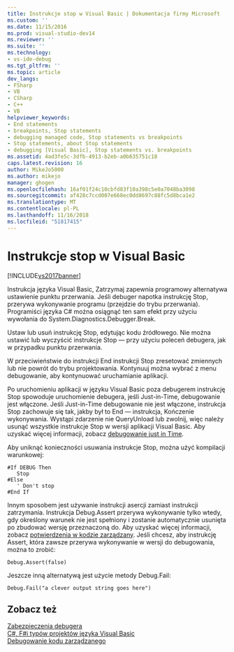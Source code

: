 ```yaml
---
title: Instrukcje stop w Visual Basic | Dokumentacja firmy Microsoft
ms.custom: ''
ms.date: 11/15/2016
ms.prod: visual-studio-dev14
ms.reviewer: ''
ms.suite: ''
ms.technology:
- vs-ide-debug
ms.tgt_pltfrm: ''
ms.topic: article
dev_langs:
- FSharp
- VB
- CSharp
- C++
- VB
helpviewer_keywords:
- End statements
- breakpoints, Stop statements
- debugging managed code, Stop statements vs breakpoints
- Stop statements, about Stop statements
- debugging [Visual Basic], Stop statements vs. breakpoints
ms.assetid: 4ad3fe5c-3dfb-4913-b2eb-a0b635751c18
caps.latest.revision: 16
author: MikeJo5000
ms.author: mikejo
manager: ghogen
ms.openlocfilehash: 16af01f24c10cbfd83f10a398c5e0a7048ba3098
ms.sourcegitcommit: af428c7ccd007e668ec0dd8697c88fc5d8bca1e2
ms.translationtype: MT
ms.contentlocale: pl-PL
ms.lasthandoff: 11/16/2018
ms.locfileid: "51817415"
---
```

# <a name="stop-statements-in-visual-basic"></a>Instrukcje stop w Visual Basic
[!INCLUDE[vs2017banner](../includes/vs2017banner.md)]

Instrukcja języka Visual Basic, Zatrzymaj zapewnia programowy alternatywa ustawienie punktu przerwania. Jeśli debuger napotka instrukcję Stop, przerywa wykonywanie programu (przejdzie do trybu przerwania). Programiści języka C# można osiągnąć ten sam efekt przy użyciu wywołania do System.Diagnostics.Debugger.Break.  
  
 Ustaw lub usuń instrukcję Stop, edytując kodu źródłowego. Nie można ustawić lub wyczyścić instrukcje Stop — przy użyciu poleceń debugera, jak w przypadku punktu przerwania.  
  
 W przeciwieństwie do instrukcji End instrukcji Stop zresetować zmiennych lub nie powrót do trybu projektowania. Kontynuuj można wybrać z menu debugowanie, aby kontynuować uruchamianie aplikacji.  
  
 Po uruchomieniu aplikacji w języku Visual Basic poza debugerem instrukcję Stop spowoduje uruchomienie debugera, jeśli Just-in-Time, debugowanie jest włączone. Jeśli Just-in-Time debugowanie nie jest włączone, instrukcja Stop zachowuje się tak, jakby był to End — instrukcja, Kończenie wykonywania. Wystąpi zdarzenie nie QueryUnload lub zwolnij, więc należy usunąć wszystkie instrukcje Stop w wersji aplikacji Visual Basic. Aby uzyskać więcej informacji, zobacz [debugowanie just in Time](../debugger/just-in-time-debugging-in-visual-studio.md).  
  
 Aby uniknąć konieczności usuwania instrukcje Stop, można użyć kompilacji warunkowej:  
  
```  
#If DEBUG Then  
   Stop  
#Else  
   ' Don't stop  
#End If  
```  
  
 Innym sposobem jest używanie instrukcji asercji zamiast instrukcji zatrzymania. Instrukcja Debug.Assert przerywa wykonywanie tylko wtedy, gdy określony warunek nie jest spełniony i zostanie automatycznie usunięta po zbudować wersję przeznaczoną do. Aby uzyskać więcej informacji, zobacz [potwierdzenia w kodzie zarządzany](../debugger/assertions-in-managed-code.md). Jeśli chcesz, aby instrukcję Assert, która zawsze przerywa wykonywanie w wersji do debugowania, można to zrobić:  
  
```  
Debug.Assert(false)  
```  
  
 Jeszcze inną alternatywą jest użycie metody Debug.Fail:  
  
```  
Debug.Fail("a clever output string goes here")  
```  
  
## <a name="see-also"></a>Zobacz też  
 [Zabezpieczenia debugera](../debugger/debugger-security.md)   
 [C#, F#i typów projektów języka Visual Basic](../debugger/debugging-preparation-csharp-f-hash-and-visual-basic-project-types.md)   
 [Debugowanie kodu zarządzanego](../debugger/debugging-managed-code.md)



